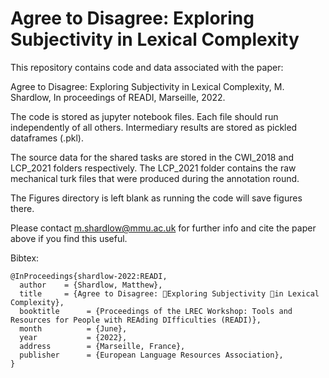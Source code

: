# Agree to Disagree: Exploring Subjectivity in Lexical Complexity

This repository contains code and data associated with the paper:

Agree to Disagree: Exploring Subjectivity in Lexical Complexity, M. Shardlow, In proceedings of READI, Marseille, 2022.

The code is stored as jupyter notebook files. Each file should run independently of all others. Intermediary results are stored as pickled dataframes (.pkl).

The source data for the shared tasks are stored in the CWI_2018 and LCP_2021 folders respectively. The LCP_2021 folder contains the raw mechanical turk files that were produced during the annotation round.

The Figures directory is left blank as running the code will save figures there.

Please contact m.shardlow@mmu.ac.uk for further info and cite the paper above if you find this useful.

Bibtex:


```
@InProceedings{shardlow-2022:READI,
  author    = {Shardlow, Matthew},
  title     = {Agree to Disagree: Exploring Subjectivity in Lexical Complexity},
  booktitle      = {Proceedings of the LREC Workshop: Tools and Resources for People with REAding DIfficulties (READI)},
  month          = {June},
  year           = {2022},
  address        = {Marseille, France},
  publisher      = {European Language Resources Association},
}
```